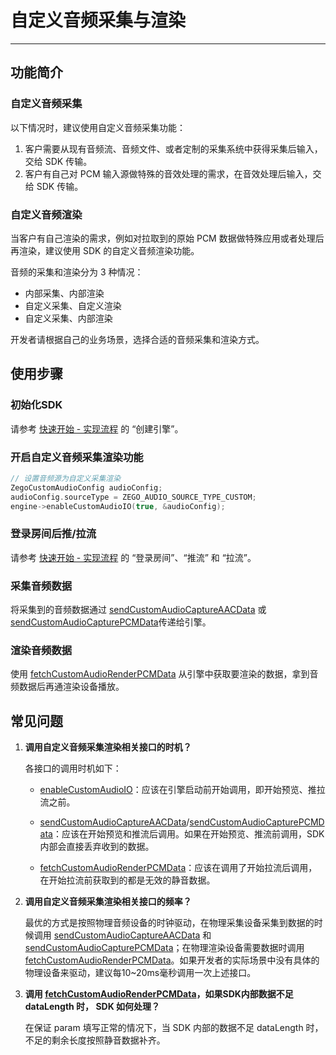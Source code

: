 # 自定义音频采集与渲染
- - -

## 功能简介

### 自定义音频采集

以下情况时，建议使用自定义音频采集功能：

1. 客户需要从现有音频流、音频文件、或者定制的采集系统中获得采集后输入，交给 SDK 传输。
2. 客户有自己对 PCM 输入源做特殊的音效处理的需求，在音效处理后输入，交给 SDK 传输。

### 自定义音频渲染

当客户有自己渲染的需求，例如对拉取到的原始 PCM 数据做特殊应用或者处理后再渲染，建议使用 SDK 的自定义音频渲染功能。

<Warning title="注意">


音频的采集和渲染分为 3 种情况：

- 内部采集、内部渲染
- 自定义采集、自定义渲染
- 自定义采集、内部渲染

开发者请根据自己的业务场景，选择合适的音频采集和渲染方式。

</Warning>




## 使用步骤

### 初始化SDK

请参考 [快速开始 - 实现流程](/real-time-voice-ue/quick-start/implementing-voice-call#创建引擎) 的 “创建引擎”。

### 开启自定义音频采集渲染功能

```cpp
// 设置音频源为自定义采集渲染
ZegoCustomAudioConfig audioConfig;
audioConfig.sourceType = ZEGO_AUDIO_SOURCE_TYPE_CUSTOM;
engine->enableCustomAudioIO(true, &audioConfig);
```

### 登录房间后推/拉流

请参考 [快速开始 - 实现流程](/real-time-voice-ue/quick-start/implementing-voice-call#使用步骤) 的 “登录房间”、“推流” 和 “拉流”。

### 采集音频数据

将采集到的音频数据通过 [sendCustomAudioCaptureAACData](https://doc-zh.zego.im/article/api?doc=Express_Video_SDK_API~cpp_ue~class~IZegoExpressEngine#send-custom-audio-capture-aac-data) 或 [sendCustomAudioCapturePCMData](https://doc-zh.zego.im/article/api?doc=Express_Video_SDK_API~cpp_ue~class~IZegoExpressEngine#send-custom-audio-capture-pcm-data)传递给引擎。

### 渲染音频数据

使用 [fetchCustomAudioRenderPCMData](https://doc-zh.zego.im/article/api?doc=Express_Video_SDK_API~cpp_ue~class~IZegoExpressEngine#fetch-custom-audio-render-pcm-data) 从引擎中获取要渲染的数据，拿到音频数据后再通渲染设备播放。



## 常见问题

1. **调用自定义音频采集渲染相关接口的时机？**

    各接口的调用时机如下：

    - [enableCustomAudioIO](https://doc-zh.zego.im/article/api?doc=Express_Video_SDK_API~cpp_ue~class~IZegoExpressEngine#enable-custom-audio-io)：应该在引擎启动前开始调用，即开始预览、推拉流之前。

    - [sendCustomAudioCaptureAACData](https://doc-zh.zego.im/article/api?doc=Express_Video_SDK_API~cpp_ue~class~IZegoExpressEngine#send-custom-audio-capture-aac-data)/[sendCustomAudioCapturePCMData](https://doc-zh.zego.im/article/api?doc=Express_Video_SDK_API~cpp_ue~class~IZegoExpressEngine#send-custom-audio-capture-pcm-data)：应该在开始预览和推流后调用。如果在开始预览、推流前调用，SDK 内部会直接丢弃收到的数据。

    - [fetchCustomAudioRenderPCMData](https://doc-zh.zego.im/article/api?doc=Express_Video_SDK_API~cpp_ue~class~IZegoExpressEngine#fetch-custom-audio-render-pcm-data)：应该在调用了开始拉流后调用，在开始拉流前获取到的都是无效的静音数据。

2. **调用自定义音频采集渲染相关接口的频率？**

    最优的方式是按照物理音频设备的时钟驱动，在物理采集设备采集到数据的时候调用 [sendCustomAudioCaptureAACData](https://doc-zh.zego.im/article/api?doc=Express_Video_SDK_API~cpp_ue~class~IZegoExpressEngine#send-custom-audio-capture-aac-data) 和 [sendCustomAudioCapturePCMData](https://doc-zh.zego.im/article/api?doc=Express_Video_SDK_API~cpp_ue~class~IZegoExpressEngine#send-custom-audio-capture-pcm-data)；在物理渲染设备需要数据时调用 [fetchCustomAudioRenderPCMData](https://doc-zh.zego.im/article/api?doc=Express_Video_SDK_API~cpp_ue~class~IZegoExpressEngine#fetch-custom-audio-render-pcm-data)。如果开发者的实际场景中没有具体的物理设备来驱动，建议每10~20ms毫秒调用一次上述接口。

3. **调用 [fetchCustomAudioRenderPCMData](https://doc-zh.zego.im/article/api?doc=Express_Video_SDK_API~cpp_ue~class~IZegoExpressEngine#fetch-custom-audio-render-pcm-data)，如果SDK内部数据不足 dataLength 时， SDK 如何处理？**

    在保证 param 填写正常的情况下，当 SDK 内部的数据不足 dataLength 时，不足的剩余长度按照静音数据补齐。

<Content />

